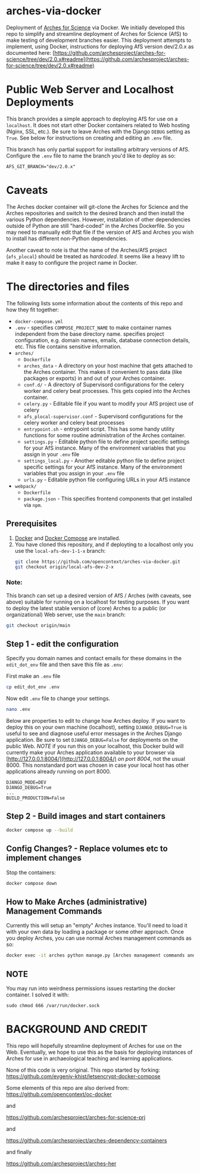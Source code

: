 # arches-via-docker
Deployment of [Arches for Science](https://www.archesproject.org/arches-for-science/) via Docker. We initially developed this repo to simplify and streamline deployment of Arches for Science (AfS) to make testing of development branches easier. This deployment attempts to implement, using Docker, instructions for deploying AfS version dev/2.0.x as documented here: [https://github.com/archesproject/arches-for-science/tree/dev/2.0.x#readme](https://github.com/archesproject/arches-for-science/tree/dev/2.0.x#readme)



# Public Web Server and Localhost Deployments

This branch provides a simple approach to deploying AfS for use on a `localhost`. It does not start other Docker containers related to Web hosting (Nginx, SSL, etc.). Be sure to leave Arches with the Django `DEBUG` setting as `True`. See below for instructions on creating and editing an `.env` file.

This branch has only partial support for installing arbitrary versions of AfS. Configure the `.env` file to name the branch you'd like to deploy as so:

   ```
   AFS_GIT_BRANCH="dev/2.0.x"
   ```

# Caveats
The Arches docker container will git-clone the Arches for Science and the Arches repositories and switch to the desired branch and then install the various Python dependencies. However, installation of other dependencies outside of Python are still "hard-coded" in the Arches Dockerfile. So you may need to manually edit that file if the version of AfS and Arches you wish to install has different non-Python dependencies.

Another caveat to note is that the name of the Arches/AfS project (`afs_plocal`) should be treated as *hardcoded*. It seems like a heavy lift to make it easy to configure the project name in Docker.


# The directories and files
The following lists some information about the contents of this repo and how they fit together:

* `docker-compose.yml`
* `.env` - specifies `COMPOSE_PROJECT_NAME` to make container names independent from the base directory name. specifies project configuration, e.g. domain names, emails, database connection details, etc. This file contains sensitive information.
* `arches/`
    * `Dockerfile`
    * `arches_data` - A directory on your host machine that gets attached to the Arches container. This makes it convenient to pass data (like packages or exports) in and out of your Arches container.
    * `conf.d/` - A directory of Supervisord configurations for the celery worker and celery beat processes. This gets copied into the Arches container.
    * `celery.py` - Editable file if you want to modify your AfS project use of celery
    * `afs_plocal-supervisor.conf` - Supervisord configurations for the celery worker and celery beat processes
    * `entrypoint.sh` - entrypoint script. This has some handy utility functions for some routine administration of the Arches container.
    * `settings.py` - Editable python file to define project specific settings for your AfS instance. Many of the environment variables that you assign in your `.env` file
    * `settings_local.py` - Another editable python file to define project specific settings for your AfS instance. Many of the environment variables that you assign in your `.env` file
    * `urls.py` - Editable python file configuring URLs in your AfS instance
* `webpack/`
    * `Dockerfile`
    * `package.json` - This specifies frontend components that get installed via `npm`.


## Prerequisites

1. [Docker](https://docs.docker.com/engine/install/) and [Docker Compose](https://docs.docker.com/compose/install/) are installed.
2. You have cloned this repository, and if deployting to a localhost only you use the `local-afs-dev-1-1-x` branch:
   ```bash
   git clone https://github.com/opencontext/arches-via-docker.git
   git checkout origin/local-afs-dev-2-x
   ```

### Note:
This branch can set up a desired version of AfS / Arches (with caveats, see above) suitable for running on a localhost for testing purposes. If you want to deploy the latest stable version of (core) Arches to a public (or organizational) Web server, use the `main` branch:
   ```bash
   git checkout origin/main
   ```


## Step 1 - edit the configuration

Specify you domain names and contact emails for these domains in the `edit_dot_env` file and then save this file as `.env`:

First make an `.env` file
```bash
cp edit_dot_env .env
```

Now edit `.env` file to change your settings.
```bash
nano .env
```


Below are properties to edit to change how Arches deploy. If you want to deploy this on your own machine (localhost), setting `DJANGO_DEBUG=True` is useful to see and diagnose useful error messages in the Arches Django application. Be sure to set `DJANGO_DEBUG=False` for deployments on the public Web. *NOTE* if you run this on your localhost, this Docker build will currently make your Arches application available to your browser via [http://127.0.0.1:8004/](http://127.0.0.1:8004/) *on port 8004*, not the usual 8000. This nonstandard port was chosen in case your local host has other applications already running on port 8000.


```properties
DJANGO_MODE=DEV
DJANGO_DEBUG=True
...
BUILD_PRODUCTION=False
```


## Step 2 - Build images and start containers

```bash
docker compose up --build
```

## Config Changes? - Replace volumes etc to implement changes

Stop the containers:

```bash
docker compose down
```


## How to Make Arches (administrative) Management Commands
Currently this will setup an "empty" Arches instance. You'll need to load it with your own data by loading a package or some other approach. Once you deploy Arches, you can use normal Arches management commands as so:

```bash
docker exec -it arches python manage.py [Arches management commands and arguments here]
```



## NOTE
You may run into weirdness permissions issues restarting the docker container. I solved it with:
```
sudo chmod 666 /var/run/docker.sock

```


# BACKGROUND AND CREDIT
This repo will hopefully streamline deployment of Arches for use on the Web. Eventually, we hope to use this as the basis for deploying instances of Arches for use in archaeological teaching and learning applications.

None of this code is very original. This repo started by forking:
https://github.com/evgeniy-khist/letsencrypt-docker-compose

Some elements of this repo are also derived from:
https://github.com/opencontext/oc-docker

and

https://github.com/archesproject/arches-for-science-prj

and

https://github.com/archesproject/arches-dependency-containers

and finally

https://github.com/archesproject/arches-her
